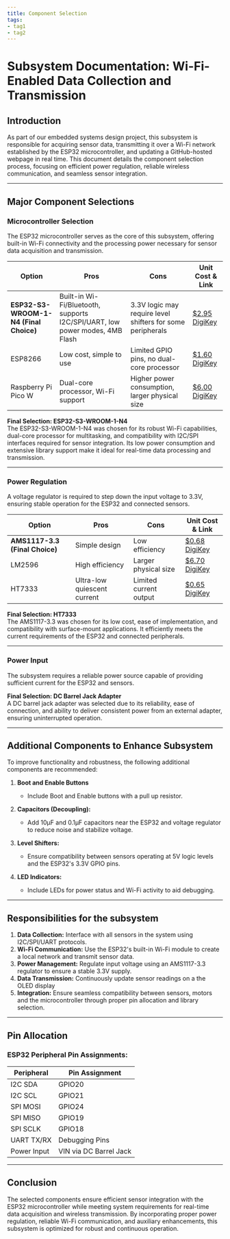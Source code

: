 ```yaml
---
title: Component Selection
tags:
- tag1
- tag2
---
```


# Subsystem Documentation: Wi-Fi-Enabled Data Collection and Transmission

## **Introduction**
As part of our embedded systems design project, this subsystem is responsible for acquiring sensor data, transmitting it over a Wi-Fi network established by the ESP32 microcontroller, and updating a GitHub-hosted webpage in real time. This document details the component selection process, focusing on efficient power regulation, reliable wireless communication, and seamless sensor integration.


---

## **Major Component Selections**

### **Microcontroller Selection**
The ESP32 microcontroller serves as the core of this subsystem, offering built-in Wi-Fi connectivity and the processing power necessary for sensor data acquisition and transmission.

| **Option**               | **Pros**                                                                 | **Cons**                                                       | **Unit Cost & Link**                                                                 |
|---------------------------|-------------------------------------------------------------------------|----------------------------------------------------------------|-------------------------------------------------------------------------------------|
| **ESP32-S3-WROOM-1-N4 (Final Choice)**  | Built-in Wi-Fi/Bluetooth, supports I2C/SPI/UART, low power modes, 4MB Flash | 3.3V logic may require level shifters for some peripherals      | [$2.95 DigiKey](https://www.digikey.com/en/products/detail/espressif-systems/ESP32-S3-WROOM-1-N4/16162639) |
| ESP8266                  | Low cost, simple to use                                                 | Limited GPIO pins, no dual-core processor                      | [$1.60 DigiKey](https://www.digikey.com/en/products/detail/espressif-systems/ESP8266EX/8028401) |
| Raspberry Pi Pico W      | Dual-core processor, Wi-Fi support                                      | Higher power consumption, larger physical size                 | [$6.00 DigiKey](https://www.digikey.com/en/products/detail/raspberry-pi/SC0918/16627943) |

**Final Selection: ESP32-S3-WROOM-1-N4**  
The ESP32-S3-WROOM-1-N4 was chosen for its robust Wi-Fi capabilities, dual-core processor for multitasking, and compatibility with I2C/SPI interfaces required for sensor integration. Its low power consumption and extensive library support make it ideal for real-time data processing and transmission.

---

### **Power Regulation**
A voltage regulator is required to step down the input voltage to 3.3V, ensuring stable operation for the ESP32 and connected sensors.

| **Option**           | **Pros**                                                  | **Cons**                                   | **Unit Cost & Link**                                                                 |
|-----------------------|----------------------------------------------------------|-------------------------------------------|-------------------------------------------------------------------------------------|
| **AMS1117-3.3 (Final Choice)**         | Simple design                                            | Low efficiency                            | [$0.68 DigiKey](https://www.digikey.com/en/products/detail/umw/AMS1117-3-3/17635254) |
| LM2596                | High efficiency                                          | Larger physical size                      | [$6.70 DigiKey](https://www.digikey.com/en/products/detail/texas-instruments/LM2596S-ADJ-NOPB/363705) |
| HT7333    | Ultra-low quiescent current                              | Limited current output                    | [$0.65 DigiKey](https://www.digikey.com/en/products/detail/umw/HT7333-A/17635230) |

**Final Selection: HT7333**  
The AMS1117-3.3 was chosen for its low cost, ease of implementation, and compatibility with surface-mount applications. It efficiently meets the current requirements of the ESP32 and connected peripherals.

---

### **Power Input**
The subsystem requires a reliable power source capable of providing sufficient current for the ESP32 and sensors.


**Final Selection: DC Barrel Jack Adapter**  
A DC barrel jack adapter was selected due to its reliability, ease of connection, and ability to deliver consistent power from an external adapter, ensuring uninterrupted operation.



---

## **Additional Components to Enhance Subsystem**
To improve functionality and robustness, the following additional components are recommended:

1. **Boot and Enable Buttons**
   - Include Boot and Enable buttons with a pull up resistor.

2. **Capacitors (Decoupling):**
   - Add 10µF and 0.1µF capacitors near the ESP32 and voltage regulator to reduce noise and stabilize voltage.
   
3. **Level Shifters:**
   - Ensure compatibility between sensors operating at 5V logic levels and the ESP32's 3.3V GPIO pins.

4. **LED Indicators:**
   - Include LEDs for power status and Wi-Fi activity to aid debugging.


---

## **Responsibilities for the subsystem**

1. **Data Collection:** Interface with all sensors in the system using I2C/SPI/UART protocols.
2. **Wi-Fi Communication:** Use the ESP32's built-in Wi-Fi module to create a local network and transmit sensor data.
3. **Power Management:** Regulate input voltage using an AMS1117-3.3 regulator to ensure a stable 3.3V supply.
4. **Data Transmission:** Continuously update sensor readings on a the OLED display
5. **Integration:** Ensure seamless compatibility between sensors, motors and the microcontroller through proper pin allocation and library selection.

---

## **Pin Allocation**

### ESP32 Peripheral Pin Assignments:
| Peripheral      | Pin Assignment       |
|------------------|----------------------|
| I2C SDA          | GPIO20              |
| I2C SCL          | GPIO21             |
| SPI MOSI         | GPIO24              |
| SPI MISO         | GPIO19              |
| SPI SCLK         | GPIO18              |
| UART TX/RX       | Debugging Pins      |
| Power Input      | VIN via DC Barrel Jack |

---

## **Conclusion**

The selected components ensure efficient sensor integration with the ESP32 microcontroller while meeting system requirements for real-time data acquisition and wireless transmission. By incorporating proper power regulation, reliable Wi-Fi communication, and auxiliary enhancements, this subsystem is optimized for robust and continuous operation.
